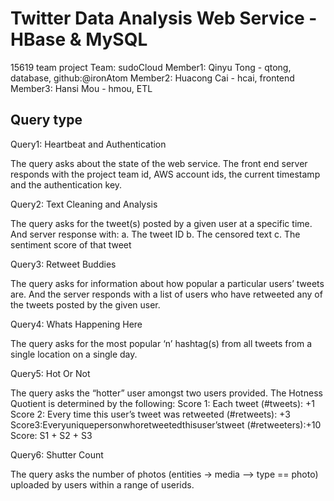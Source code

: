 # Twitter Data Analysis Web Service - HBase & MySQL

15619 team project
Team: sudoCloud
Member1: Qinyu Tong - qtong, database, github:@ironAtom
Member2: Huacong Cai - hcai, frontend
Member3: Hansi Mou - hmou, ETL

## Query type

Query1: Heartbeat and Authentication

The query asks about the state of the web service. The front end server responds with the project team id, AWS account ids, the current timestamp and the authentication key.

Query2: Text Cleaning and Analysis

The query asks for the tweet(s) posted by a given user at a specific time. And server response with:
a. The tweet ID
b. The censored text
c. The sentiment score of that tweet

Query3: Retweet Buddies

The query asks for information about how popular a particular users’ tweets are. And the server responds with a list of users who have retweeted any of the tweets posted by the given user.

Query4: Whats Happening Here

The query asks for the most popular ‘n’ hashtag(s) from all tweets from a single location on a single day.

Query5: Hot Or Not

The query asks the “hotter” user amongst two users provided. The Hotness Quotient is determined by the following:
Score 1: Each tweet (#tweets): +1
Score 2: Every time this user’s tweet was retweeted (#retweets): +3 Score3:Everyuniquepersonwhoretweetedthisuser’stweet (#retweeters):+10 Score: S1 + S2 + S3

Query6: Shutter Count

The query asks the number of photos (entities -> media --> type == photo) uploaded by users within a range of userids. 